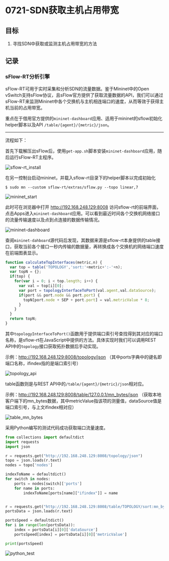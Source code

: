 # 0721-SDN获取主机占用带宽

## 目标
1. 寻找SDN中获取或监测主机占用带宽的方法


## 记录

### sFlow-RT分析引擎

sFlow-RT可用于实时采集和分析SDN的流量数据。鉴于Mininet中的Open vSwitch支持sFlow协议，且sFlow官方提供了获取流量数据的API，我们可以通过sFlow-RT来监测Mininet中各个交换机与主机相连端口的速度，从而等效于获得主机当前的占用带宽。

重点在于借用官方提供的```mininet-dashboard```应用、适用于mininet的sflow初始化helper脚本以及API ```/table/{agent}/{metric}/json```。

---

流程如下：

首先下载解压出sFlow后，使用```get-app.sh```脚本安装```mininet-dashboard```应用，随后运行sFlow-RT主程序。

![sflow-rt_install](.\sflow-rt_install.jpg)

在另一控制台启动mininet，并载入sflow-rt目录下的helper脚本以完成初始化

```shell
$ sudo mn --custom sflow-rt/extras/sflow.py --topo linear,7
```

![mininet_start](.\mininet_start.jpg)

此时可在浏览器中打开 http://192.168.248.129:8008 访问sflow-rt的前端界面，点击Apps进入```mininet-dashboard```应用。可以看到最近时间各个交换机网络接口的流量传输速度以及点到点连接的数据传输情况。

![mininet-dashboard](.\mininet-dashboard.jpg)

查阅```mininet-dahboard```源代码后发现，其数据来源是sflow-rt本身提供的table接口，获取当前各个接口一秒内传输的数据量，再转换成各个交换机的网络端口速度在前端图表显示。

```javascript
function calculateTopInterfaces(metric,n) {
  var top = table('TOPOLOGY','sort:'+metric+':-'+n);
  var topN = {};
  if(top) {
    for(var i = 0; i < top.length; i++) {
      var val = top[i][0];
      var port = topologyInterfaceToPort(val.agent,val.dataSource);
      if(port && port.node && port.port) {
        topN[port.node + SEP + port.port] = val.metricValue * 8; 
      }
    }
  }
  return topN; 
}
```

其中```topologyInterfaceToPort()```函数用于提供端口索引号查找得到其对应的端口名称，是sflow-rt在JavaScript中提供的方法。具体实现时我们可以调用REST API中的```topology```接口获取拓扑数据后手动实现。

示例：http://192.168.248.129:8008/topology/json  （其中ports字典中的键名即端口名称，ifindex指的是端口索引号）

![topology_api](.\topology_api.jpg)



table函数则是与REST API中的```/table/{agent}/{metric}/json```相对应。

示例：http://192.168.248.129:8008/table/127.0.0.1/mn_bytes/json   （获取本地客户端下的mn_bytes数据，其中metricValue指该项的测量值，dataSource值是端口索引号，与上文ifindex相对应）

![table_mn_bytes](.\table_mn_bytes.jpg)



采用Python编写的测试代码成功获取端口流量速度。

```python
from collections import defaultdict
import requests
import json

r = requests.get("http://192.168.248.129:8008/topology/json")
topo = json.loads(r.text)
nodes = topo['nodes']

indexToName = defaultdict()
for switch in nodes:
    ports = nodes[switch]['ports']
    for name in ports:
        indexToName[ports[name]["ifindex"]] = name


r = requests.get("http://192.168.248.129:8008/table/TOPOLOGY/sort:mn_bytes:-/json")
portsData = json.loads(r.text)

portsSpeed = defaultdict()
for i in range(len(portsData)):
    index = portsData[i][0]['dataSource']
    portsSpeed[index] = portsData[i][0]['metricValue']

print(portsSpeed)
```

![python_test](.\python_test.jpg)

